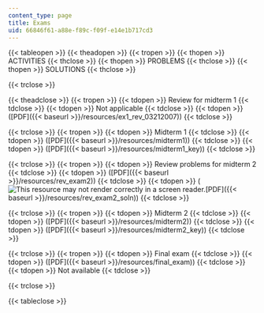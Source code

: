 ```yaml
---
content_type: page
title: Exams
uid: 66846f61-a88e-f89c-f09f-e14e1b717cd3
---
```


{{< tableopen >}}
{{< theadopen >}}
{{< tropen >}}
{{< thopen >}}
ACTIVITIES
{{< thclose >}}
{{< thopen >}}
PROBLEMS
{{< thclose >}}
{{< thopen >}}
SOLUTIONS
{{< thclose >}}

{{< trclose >}}

{{< theadclose >}}
{{< tropen >}}
{{< tdopen >}}
Review for midterm 1
{{< tdclose >}}
{{< tdopen >}}
Not applicable
{{< tdclose >}}
{{< tdopen >}}
([PDF]({{< baseurl >}}/resources/ex1_rev_03212007))
{{< tdclose >}}

{{< trclose >}}
{{< tropen >}}
{{< tdopen >}}
Midterm 1
{{< tdclose >}}
{{< tdopen >}}
([PDF]({{< baseurl >}}/resources/midterm1))
{{< tdclose >}}
{{< tdopen >}}
([PDF]({{< baseurl >}}/resources/midterm1_key))
{{< tdclose >}}

{{< trclose >}}
{{< tropen >}}
{{< tdopen >}}
Review problems for midterm 2
{{< tdclose >}}
{{< tdopen >}}
([PDF]({{< baseurl >}}/resources/rev_exam2))
{{< tdclose >}}
{{< tdopen >}}
(![This resource may not render correctly in a screen reader.](/images/inacessible.gif)[PDF]({{< baseurl >}}/resources/rev_exam2_soln))
{{< tdclose >}}

{{< trclose >}}
{{< tropen >}}
{{< tdopen >}}
Midterm 2
{{< tdclose >}}
{{< tdopen >}}
([PDF]({{< baseurl >}}/resources/midterm2))
{{< tdclose >}}
{{< tdopen >}}
([PDF]({{< baseurl >}}/resources/midterm2_key))
{{< tdclose >}}

{{< trclose >}}
{{< tropen >}}
{{< tdopen >}}
Final exam
{{< tdclose >}}
{{< tdopen >}}
([PDF]({{< baseurl >}}/resources/final_exam))
{{< tdclose >}}
{{< tdopen >}}
Not available
{{< tdclose >}}

{{< trclose >}}

{{< tableclose >}}